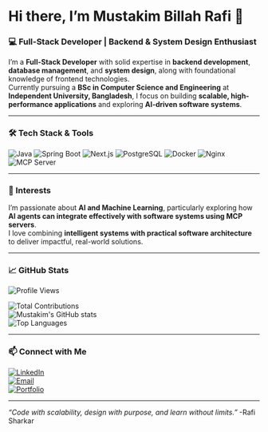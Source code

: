 # Hi there, I’m Mustakim Billah Rafi 👋

### 💻 Full-Stack Developer | Backend & System Design Enthusiast  

I’m a **Full-Stack Developer** with solid expertise in **backend development**, **database management**, and **system design**, along with foundational knowledge of frontend technologies.  
Currently pursuing a **BSc in Computer Science and Engineering** at **Independent University, Bangladesh**, I focus on building **scalable, high-performance applications** and exploring **AI-driven software systems**.

---

### 🛠️ Tech Stack & Tools
![Java](https://img.shields.io/badge/Java-007396?style=for-the-badge&logo=java&logoColor=white)
![Spring Boot](https://img.shields.io/badge/SpringBoot-6DB33F?style=for-the-badge&logo=spring&logoColor=white)
![Next.js](https://img.shields.io/badge/Next.js-000000?style=for-the-badge&logo=next.js&logoColor=white)
![PostgreSQL](https://img.shields.io/badge/PostgreSQL-316192?style=for-the-badge&logo=postgresql&logoColor=white)
![Docker](https://img.shields.io/badge/Docker-2496ED?style=for-the-badge&logo=docker&logoColor=white)
![Nginx](https://img.shields.io/badge/Nginx-009639?style=for-the-badge&logo=nginx&logoColor=white)
![MCP Server](https://img.shields.io/badge/MCP%20Server-4B0082?style=for-the-badge&logo=none)

---

### 🤖 Interests
I’m passionate about **AI and Machine Learning**, particularly exploring how **AI agents can integrate effectively with software systems using MCP servers**.  
I love combining **intelligent systems with practical software architecture** to deliver impactful, real-world solutions.

---

### 📈 GitHub Stats
![Profile Views](https://komarev.com/ghpvc/?username=Rafi-Sharkar&color=blue)

![Total Contributions](https://github-readme-streak-stats.herokuapp.com/?user=Rafi-Sharkar&layout=compact&theme=radical)</br>
![Mustakim's GitHub stats](https://github-readme-stats.vercel.app/api?username=Rafi-Sharkar&show_icons=true&theme=radical)  
![Top Languages](https://github-readme-stats.vercel.app/api/top-langs/?username=Rafi-Sharkar&layout=compact&theme=radical)

---

### 📫 Connect with Me
[![LinkedIn](https://img.shields.io/badge/LinkedIn-0077B5?style=for-the-badge&logo=linkedin&logoColor=white)](https://www.linkedin.com/in/rafi-sharkar)  
[![Email](https://img.shields.io/badge/Email-D14836?style=for-the-badge&logo=gmail&logoColor=white)](mailto:rafisharkar144@gmail.com)  
[![Portfolio](https://img.shields.io/badge/Portfolio-000000?style=for-the-badge&logo=about.me&logoColor=white)](https://rafi-sharkar-0777.netlify.app)

---

*“Code with scalability, design with purpose, and learn without limits.”*  -Rafi Sharkar
